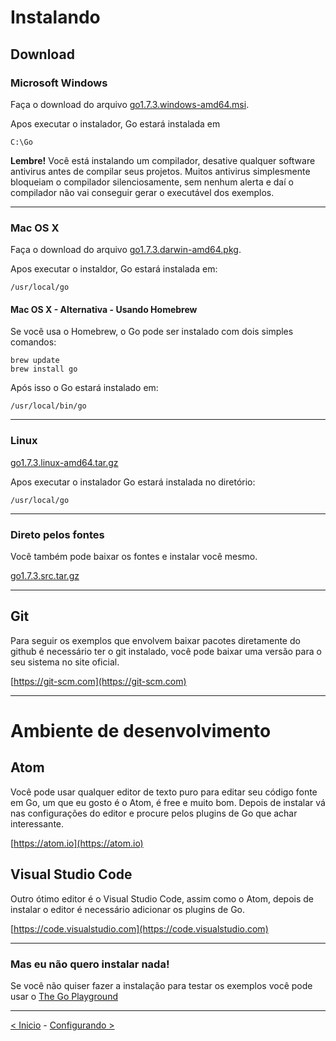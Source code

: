 # Instalando

## Download

### Microsoft Windows
Faça o download do arquivo [go1.7.3.windows-amd64.msi](https://storage.googleapis.com/golang/go1.7.3.windows-amd64.msi).

Apos executar o instalador, Go estará instalada em

```
C:\Go
```

**Lembre!** Você está instalando um compilador, desative qualquer software antivirus antes de compilar seus projetos. Muitos antivirus simplesmente bloqueiam o compilador silenciosamente, sem nenhum alerta e daí o compilador não vai conseguir gerar o executável dos exemplos.

---
### Mac OS X
Faça o download do arquivo [go1.7.3.darwin-amd64.pkg](https://storage.googleapis.com/golang/go1.7.3.darwin-amd64.pkg).

Apos executar o instaldor, Go estará instalada em:

```
/usr/local/go
```
#### Mac OS X - Alternativa - Usando Homebrew
Se você usa o Homebrew, o Go pode ser instalado com dois simples comandos:

```
brew update
brew install go
```

Após isso o Go estará instalado em:
```
/usr/local/bin/go
```

---
### Linux
[go1.7.3.linux-amd64.tar.gz](https://storage.googleapis.com/golang/go1.7.3.linux-amd64.tar.gz)

Apos executar o instalador Go estará instalada no diretório:

```
/usr/local/go
```
---
### Direto pelos fontes
Você também pode baixar os fontes e instalar você mesmo.

[go1.7.3.src.tar.gz](https://storage.googleapis.com/golang/go1.7.3.src.tar.gz)

---
## Git

Para seguir os exemplos que envolvem baixar pacotes diretamente do github é necessário ter o git instalado, você pode baixar uma versão para o seu sistema no site oficial.

[https://git-scm.com](https://git-scm.com)


---
# Ambiente de desenvolvimento

## Atom

Você pode usar qualquer editor de texto puro para editar seu código fonte em Go, um que eu gosto é o Atom, é free e muito bom. Depois de instalar vá nas configurações do editor e procure pelos plugins de Go que achar interessante.

[https://atom.io](https://atom.io)

## Visual Studio Code

Outro ótimo editor é o Visual Studio Code, assim como o Atom, depois de instalar o editor é necessário adicionar os plugins de Go.

[https://code.visualstudio.com](https://code.visualstudio.com)

---
### Mas eu não quero instalar nada!

Se você não quiser fazer a instalação para testar os exemplos você pode usar o [The Go Playground](https://play.golang.org)

---

[< Inicio](README.md) - [Configurando >](configurando.md)
